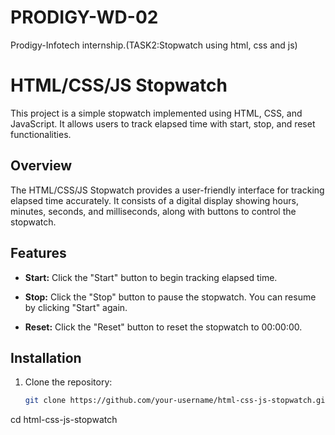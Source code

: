 # PRODIGY-WD-02
Prodigy-Infotech internship.(TASK2:Stopwatch using html, css and js)
# HTML/CSS/JS Stopwatch

This project is a simple stopwatch implemented using HTML, CSS, and JavaScript. It allows users to track elapsed time with start, stop, and reset functionalities.

## Overview

The HTML/CSS/JS Stopwatch provides a user-friendly interface for tracking elapsed time accurately. It consists of a digital display showing hours, minutes, seconds, and milliseconds, along with buttons to control the stopwatch.

## Features

- **Start:** Click the "Start" button to begin tracking elapsed time.
  
- **Stop:** Click the "Stop" button to pause the stopwatch. You can resume by clicking "Start" again.

- **Reset:** Click the "Reset" button to reset the stopwatch to 00:00:00.

## Installation

1. Clone the repository:
   ```bash
   git clone https://github.com/your-username/html-css-js-stopwatch.git
cd html-css-js-stopwatch

